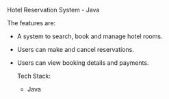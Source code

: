 Hotel Reservation System - Java

The features are:
* A system to search, book and manage hotel rooms.
* Users can make and cancel reservations.
* Users can view booking details and payments.

   Tech Stack:
  * Java
